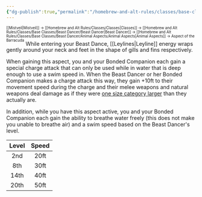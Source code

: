 ```yaml
---
{"dg-publish":true,"permalink":"/homebrew-and-alt-rules/classes/base-classes/beast-dancer/animal-aspects/aspect-of-the-barracuda/"}
---
```


<sup><sup>[[Mistveil\|Mistveil]] → [[Homebrew and Alt Rules/Classes/Classes\|Classes]] → [[Homebrew and Alt Rules/Classes/Base Classes/Beast Dancer/Beast Dancer\|Beast Dancer]] → [[Homebrew and Alt Rules/Classes/Base Classes/Beast Dancer/Animal Aspects/Animal Aspects\|Animal Aspects]] → Aspect of the Barracuda</sup></sup>
While entering your Beast Dance, [[Leylines\|Leyline]] energy wraps gently around your neck and feet in the shape of gills and fins respectively.

When gaining this aspect, you and your Bonded Companion each gain a special charge attack that can only be used while in water that is deep enough to use a swim speed in. When the Beast Dancer or her Bonded Companion makes a charge attack this way, they gain +10ft to their movement speed during the charge and their melee weapons and natural weapons deal damage as if they were [one size category larger](https://www.d20pfsrd.com/equipment/weapons#TOC-Weapon-Qualities) than they actually are.

In addition, while you have this aspect active, you and your Bonded Companion each gain the ability to breathe water freely (this does not make you unable to breathe air) and a swim speed based on the Beast Dancer's level. 

| **Level** | **Speed** |
|:----------:|:----------:|
|    2nd     |    20ft    |
|    8th     |    30ft    |
|    14th    |    40ft    |
|    20th    |    50ft    |